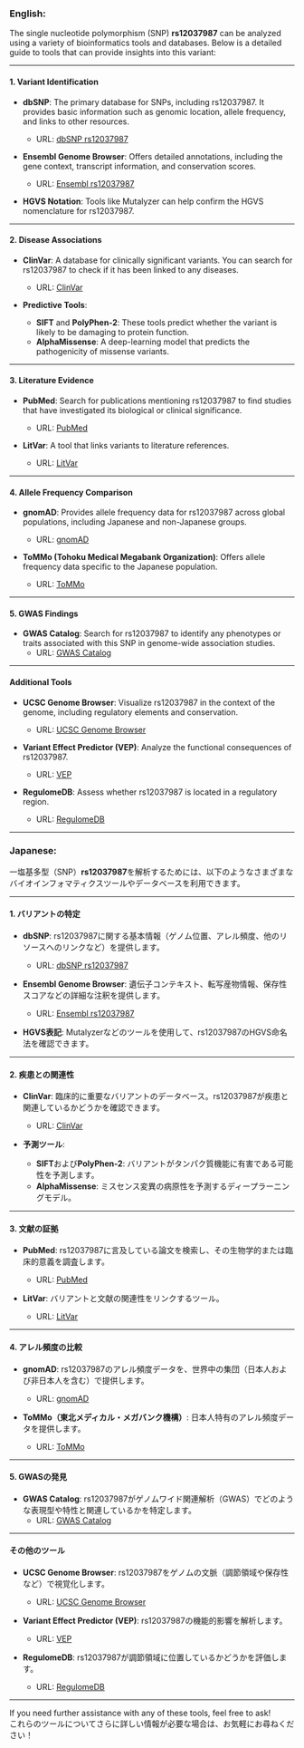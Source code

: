### English:
The single nucleotide polymorphism (SNP) **rs12037987** can be analyzed using a variety of bioinformatics tools and databases. Below is a detailed guide to tools that can provide insights into this variant:

---

#### 1. **Variant Identification**
- **dbSNP**: The primary database for SNPs, including rs12037987. It provides basic information such as genomic location, allele frequency, and links to other resources.
  - URL: [dbSNP rs12037987](https://www.ncbi.nlm.nih.gov/snp/rs12037987)

- **Ensembl Genome Browser**: Offers detailed annotations, including the gene context, transcript information, and conservation scores.
  - URL: [Ensembl rs12037987](https://www.ensembl.org)

- **HGVS Notation**: Tools like Mutalyzer can help confirm the HGVS nomenclature for rs12037987.

---

#### 2. **Disease Associations**
- **ClinVar**: A database for clinically significant variants. You can search for rs12037987 to check if it has been linked to any diseases.
  - URL: [ClinVar](https://www.ncbi.nlm.nih.gov/clinvar/)

- **Predictive Tools**:
  - **SIFT** and **PolyPhen-2**: These tools predict whether the variant is likely to be damaging to protein function.
  - **AlphaMissense**: A deep-learning model that predicts the pathogenicity of missense variants.

---

#### 3. **Literature Evidence**
- **PubMed**: Search for publications mentioning rs12037987 to find studies that have investigated its biological or clinical significance.
  - URL: [PubMed](https://pubmed.ncbi.nlm.nih.gov/)

- **LitVar**: A tool that links variants to literature references.
  - URL: [LitVar](https://www.ncbi.nlm.nih.gov/CBBresearch/Lu/Demo/LitVar/)

---

#### 4. **Allele Frequency Comparison**
- **gnomAD**: Provides allele frequency data for rs12037987 across global populations, including Japanese and non-Japanese groups.
  - URL: [gnomAD](https://gnomad.broadinstitute.org/)

- **ToMMo (Tohoku Medical Megabank Organization)**: Offers allele frequency data specific to the Japanese population.
  - URL: [ToMMo](https://www.megabank.tohoku.ac.jp/english/)

---

#### 5. **GWAS Findings**
- **GWAS Catalog**: Search for rs12037987 to identify any phenotypes or traits associated with this SNP in genome-wide association studies.
  - URL: [GWAS Catalog](https://www.ebi.ac.uk/gwas/)

---

#### Additional Tools
- **UCSC Genome Browser**: Visualize rs12037987 in the context of the genome, including regulatory elements and conservation.
  - URL: [UCSC Genome Browser](https://genome.ucsc.edu/)

- **Variant Effect Predictor (VEP)**: Analyze the functional consequences of rs12037987.
  - URL: [VEP](https://www.ensembl.org/Tools/VEP)

- **RegulomeDB**: Assess whether rs12037987 is located in a regulatory region.
  - URL: [RegulomeDB](https://regulomedb.org/)

---

### Japanese:
一塩基多型（SNP）**rs12037987**を解析するためには、以下のようなさまざまなバイオインフォマティクスツールやデータベースを利用できます。

---

#### 1. **バリアントの特定**
- **dbSNP**: rs12037987に関する基本情報（ゲノム位置、アレル頻度、他のリソースへのリンクなど）を提供します。
  - URL: [dbSNP rs12037987](https://www.ncbi.nlm.nih.gov/snp/rs12037987)

- **Ensembl Genome Browser**: 遺伝子コンテキスト、転写産物情報、保存性スコアなどの詳細な注釈を提供します。
  - URL: [Ensembl rs12037987](https://www.ensembl.org)

- **HGVS表記**: Mutalyzerなどのツールを使用して、rs12037987のHGVS命名法を確認できます。

---

#### 2. **疾患との関連性**
- **ClinVar**: 臨床的に重要なバリアントのデータベース。rs12037987が疾患と関連しているかどうかを確認できます。
  - URL: [ClinVar](https://www.ncbi.nlm.nih.gov/clinvar/)

- **予測ツール**:
  - **SIFT**および**PolyPhen-2**: バリアントがタンパク質機能に有害である可能性を予測します。
  - **AlphaMissense**: ミスセンス変異の病原性を予測するディープラーニングモデル。

---

#### 3. **文献の証拠**
- **PubMed**: rs12037987に言及している論文を検索し、その生物学的または臨床的意義を調査します。
  - URL: [PubMed](https://pubmed.ncbi.nlm.nih.gov/)

- **LitVar**: バリアントと文献の関連性をリンクするツール。
  - URL: [LitVar](https://www.ncbi.nlm.nih.gov/CBBresearch/Lu/Demo/LitVar/)

---

#### 4. **アレル頻度の比較**
- **gnomAD**: rs12037987のアレル頻度データを、世界中の集団（日本人および非日本人を含む）で提供します。
  - URL: [gnomAD](https://gnomad.broadinstitute.org/)

- **ToMMo（東北メディカル・メガバンク機構）**: 日本人特有のアレル頻度データを提供します。
  - URL: [ToMMo](https://www.megabank.tohoku.ac.jp/english/)

---

#### 5. **GWASの発見**
- **GWAS Catalog**: rs12037987がゲノムワイド関連解析（GWAS）でどのような表現型や特性と関連しているかを特定します。
  - URL: [GWAS Catalog](https://www.ebi.ac.uk/gwas/)

---

#### その他のツール
- **UCSC Genome Browser**: rs12037987をゲノムの文脈（調節領域や保存性など）で視覚化します。
  - URL: [UCSC Genome Browser](https://genome.ucsc.edu/)

- **Variant Effect Predictor (VEP)**: rs12037987の機能的影響を解析します。
  - URL: [VEP](https://www.ensembl.org/Tools/VEP)

- **RegulomeDB**: rs12037987が調節領域に位置しているかどうかを評価します。
  - URL: [RegulomeDB](https://regulomedb.org/)

---

If you need further assistance with any of these tools, feel free to ask!  
これらのツールについてさらに詳しい情報が必要な場合は、お気軽にお尋ねください！
